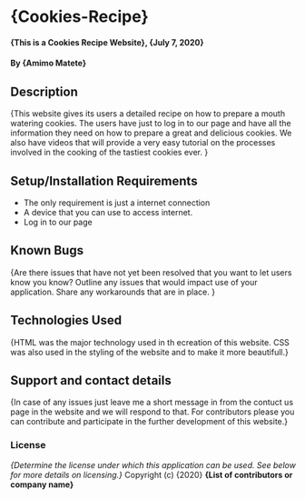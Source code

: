 # {Cookies-Recipe}
#### {This is a Cookies Recipe Website}, {July 7, 2020}
#### By **{Amimo Matete}**
## Description
{This website gives its users a detailed recipe on how to prepare a mouth watering cookies. The users have just to log in to our page and have all the information they need on how to prepare a great and delicious cookies. We also have videos that will provide a very easy tutorial on the processes involved in the cooking of the tastiest cookies ever. }
## Setup/Installation Requirements
* The only requirement is just a internet connection
* A device that you can use to access internet.
* Log in to our page
## Known Bugs
{Are there issues that have not yet been resolved that you want to let users know you know? Outline any issues that would impact use of your application. Share any workarounds that are in place. }
## Technologies Used
{HTML was the major technology used in th ecreation of this website.
CSS was also used in the styling of the website and to make it more beautifull.}
## Support and contact details
{In case of any issues just leave me a short message in from the contuct us page in the website and we will respond to that.
For contributors please you can contribute and participate in the further development of this website.}
### License
*{Determine the license under which this application can be used.  See below for more details on licensing.}*
Copyright (c) {2020} **{List of contributors or company name}**